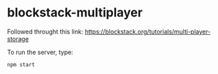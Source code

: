 # blockstack-multiplayer
Followed throught this link: https://blockstack.org/tutorials/multi-player-storage


To run the server, type:
```
npm start
```
